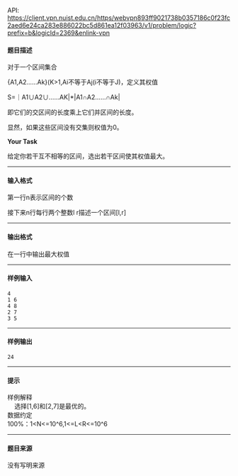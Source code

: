 API: https://client.vpn.nuist.edu.cn/https/webvpn893ff9021738b0357186c0f23fc2aed6e24ca283e886022bc5d861ea12f03963/v1/problem/logic?prefix=b&logicId=2369&enlink-vpn

#### 题目描述

对于一个区间集合

{A1,A2……Ak}(K>1,Ai不等于Aj(i不等于J)，定义其权值

S=｜A1∪A2∪……AK|\*|A1∩A2……∩Ak|

即它们的交区间的长度乘上它们并区间的长度。

显然，如果这些区间没有交集则权值为0。

**Your Task**

给定你若干互不相等的区间，选出若干区间使其权值最大。

---

#### 输入格式

第一行n表示区间的个数

接下来n行每行两个整数l r描述一个区间\[l,r\]

---

#### 输出格式

在一行中输出最大权值

---

#### 样例输入
```
4
1 6
4 8
2 7
3 5

```

---

#### 样例输出
```
24
```

---

#### 提示

  
样例解释  
    选择\[1,6\]和\[2,7\]是最优的。  
数据约定  
100%：1<N<=10^6,1<=L<R<=10^6

---

#### 题目来源

没有写明来源